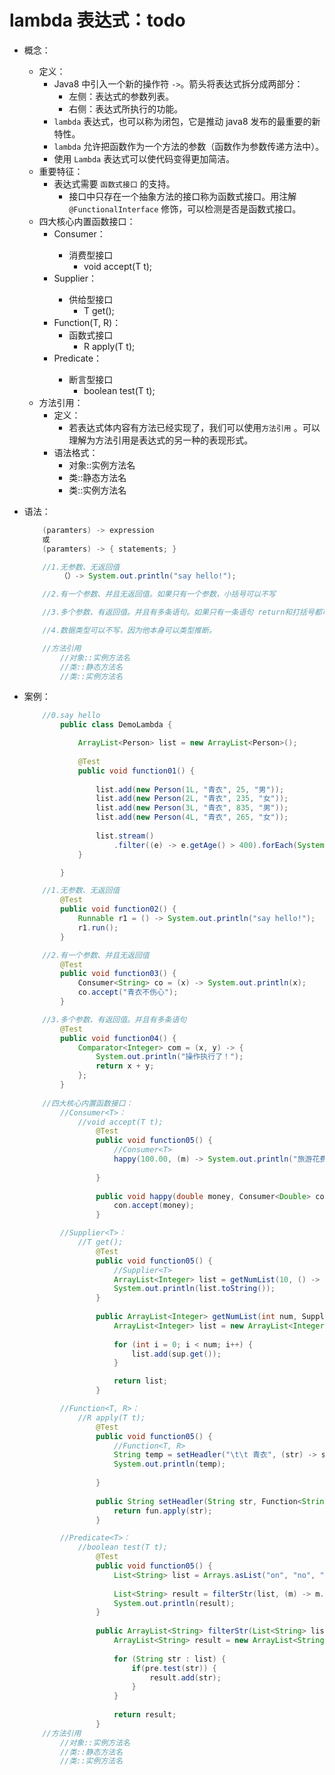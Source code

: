 # lambda 表达式：todo
- 概念：
    - 定义：
        - Java8 中引入一个新的操作符 `->`。箭头将表达式拆分成两部分：
            - 左侧：表达式的参数列表。
            - 右侧：表达式所执行的功能。
        - `lambda` 表达式，也可以称为闭包，它是推动 java8 发布的最重要的新特性。
        - `lambda` 允许把函数作为一个方法的参数（函数作为参数传递方法中）。
        - 使用 `Lambda` 表达式可以使代码变得更加简洁。
    - 重要特征：
        - 表达式需要 `函数式接口` 的支持。
            - 接口中只存在一个抽象方法的接口称为函数式接口。用注解 `@FunctionalInterface` 修饰，可以检测是否是函数式接口。
    - 四大核心内置函数接口：
        - Consumer<T>：
            - 消费型接口
                - void accept(T t);
        - Supplier<T>：
            - 供给型接口
                - T get();
        - Function(T, R)：
            - 函数式接口
                - R apply(T t);
        - Predicate<T>：
            - 断言型接口
                - boolean test(T t);
    - 方法引用：
        - 定义：
            - 若表达式体内容有方法已经实现了，我们可以使用`方法引用` 。可以理解为方法引用是表达式的另一种的表现形式。
        - 语法格式：
            - 对象::实例方法名
            - 类::静态方法名
            - 类::实例方法名
    
- 语法：
    ```java
        (paramters) -> expression
        或
        (paramters) -> { statements; }

        //1.无参数、无返回值
            （）-> System.out.println("say hello!");

        //2.有一个参数、并且无返回值。如果只有一个参数，小括号可以不写

        //3.多个参数、有返回值。并且有多条语句。如果只有一条语句 return和打括号都可以不写。

        //4.数据类型可以不写，因为他本身可以类型推断。

        //方法引用
            //对象::实例方法名
            //类::静态方法名
            //类::实例方法名

    ```
- 案例：
    ```java
        //0.say hello
            public class DemoLambda {
	
                ArrayList<Person> list = new ArrayList<Person>();
                
                @Test
                public void function01() {
                    
                    list.add(new Person(1L, "青衣", 25, "男"));
                    list.add(new Person(2L, "青衣", 235, "女"));
                    list.add(new Person(3L, "青衣", 835, "男"));
                    list.add(new Person(4L, "青衣", 265, "女"));
                    
                    list.stream()
                        .filter((e) -> e.getAge() > 400).forEach(System.out::println);
                }

            }

        //1.无参数、无返回值
            @Test
            public void function02() {
                Runnable r1 = () -> System.out.println("say hello!");
                r1.run();
            }

        //2.有一个参数、并且无返回值
            @Test
            public void function03() {
                Consumer<String> co = (x) -> System.out.println(x);
                co.accept("青衣不伤心");
            }

        //3.多个参数、有返回值。并且有多条语句
            @Test
            public void function04() {
                Comparator<Integer> com = (x, y) -> {
                    System.out.println("操作执行了！");
                    return x + y;
                };
            }
        
        //四大核心内置函数接口：
            //Consumer<T>：
                //void accept(T t);
                    @Test
                    public void function05() {
                        //Consumer<T>
                        happy(100.00, (m) -> System.out.println("旅游花费了" + m + "元"));
                        
                    }
                    
                    public void happy(double money, Consumer<Double> con) {
                        con.accept(money);
                    }

            //Supplier<T>：
                //T get();
                    @Test
                    public void function05() {
                        //Supplier<T>
                        ArrayList<Integer> list = getNumList(10, () -> (int)(Math.random() * 10));
                        System.out.println(list.toString());
                    }
                    
                    public ArrayList<Integer> getNumList(int num, Supplier<Integer> sup) {
                        ArrayList<Integer> list = new ArrayList<Integer>();
                        
                        for (int i = 0; i < num; i++) {
                            list.add(sup.get());
                        }

                        return list;
                    }

            //Function<T, R>：
                //R apply(T t);
                    @Test
                    public void function05() {
                        //Function<T, R>
                        String temp = setHeadler("\t\t 青衣", (str) -> str.trim());
                        System.out.println(temp);
                        
                    }
                    
                    public String setHeadler(String str, Function<String, String> fun) {
                        return fun.apply(str);
                    }

            //Predicate<T>：
                //boolean test(T t);
                    @Test
                    public void function05() {
                        List<String> list = Arrays.asList("on", "no", "yes", "qingyi");
                        
                        List<String> result = filterStr(list, (m) -> m.length() > 3);
                        System.out.println(result);
                    }
                    
                    public ArrayList<String> filterStr(List<String> list, Predicate<String> pre) {
                        ArrayList<String> result = new ArrayList<String>();
                        
                        for (String str : list) {
                            if(pre.test(str)) {
                                result.add(str);
                            }
                        }
                        
                        return result;
                    }
        //方法引用
            //对象::实例方法名
            //类::静态方法名
            //类::实例方法名
    ```
